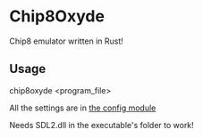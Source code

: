 # Chip8Oxyde

Chip8 emulator written in Rust!

## Usage

chip8oxyde \<program_file\>

All the settings are in [the config module](./src/config.rs)

Needs SDL2.dll in the executable's folder to work!
